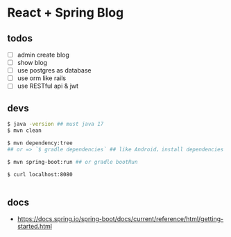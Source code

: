 # React + Spring Blog 

## todos

- [ ] admin create blog
- [ ] show blog
- [ ] use postgres as database
- [ ] use orm like rails
- [ ] use RESTful api & jwt 
 
## devs

```bash
$ java -version ## must java 17
$ mvn clean

$ mvn dependency:tree
## or => `$ gradle dependencies` ## like Android，install dependencies

$ mvn spring-boot:run ## or gradle bootRun

$ curl localhost:8080
 
```

## docs
* https://docs.spring.io/spring-boot/docs/current/reference/html/getting-started.html
